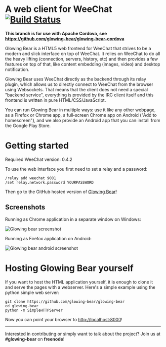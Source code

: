 A web client for WeeChat [![Build Status](https://api.travis-ci.org/glowing-bear/glowing-bear.png)](https://travis-ci.org/glowing-bear/glowing-bear)
========================

**This branch is for use with Apache Cordova, see https://github.com/glowing-bear/glowing-bear-cordova**

Glowing Bear is a HTML5 web frontend for WeeChat that strives to be a modern and slick interface on top of WeeChat. It relies on WeeChat to do all the heavy lifting (connection, servers, history, etc) and then provides a few features on top of that, like content embedding (images, video) and desktop notification. 

Glowing Bear uses WeeChat directly as the backend through its relay plugin, which allows us to directly connect to WeeChat from the browser using Websockets. That means that the client does not need a special "backend service", everything is provided by the IRC client itself and this frontend is written in pure HTML/CSS/JavaScript.

You can run Glowing Bear in multiple ways: use it like any other webpage, as a Firefox or Chrome app, a full-screen Chrome app on Android ("Add to homescreen"), and we also provide an Android app that you can install from the Google Play Store.


Getting started
===============

Required WeeChat version: 0.4.2

To use the web interface you first need to set a relay and a password:

	/relay add weechat 9001
	/set relay.network.password YOURPASSWORD

Then go to the GitHub hosted version of [Glowing Bear](https://glowing-bear.github.io/glowing-bear)!


Screenshots
----------
Running as Chrome application in a separate window on Windows:

![Glowing bear screenshot](http://hveem.no/ss/weechat-web-client720.png)

Running as Firefox application on Android:

![Glowing bear android screenshot](http://hveem.no/ss/weechat-web-android720.png)



Hosting Glowing Bear yourself
=============================

If you want to host the HTML application yourself, it is enough to clone it and serve the pages with a webserver. Here's a simple example using the python simple web server:

    git clone https://github.com/glowing-bear/glowing-bear
    cd glowing-bear
    python -m SimpleHTTPServer

Now you can point your browser to [http://localhost:8000](http://localhost:8000)!

----

Interested in contributing or simply want to talk about the project? Join us at **#glowing-bear** on **freenode**!
